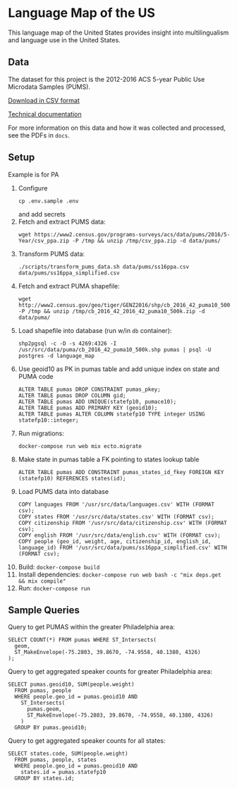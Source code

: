 # Language Map of the US

This language map of the United States provides insight into multilingualism and language use in the United States.

## Data

The dataset for this project is the 2012-2016 ACS 5-year Public Use Microdata Samples (PUMS).

[Download in CSV format](https://factfinder.census.gov/faces/tableservices/jsf/pages/productview.xhtml?pid=ACS_pums_csv_2012_2016&prodType=document)

[Technical documentation](https://www.census.gov/programs-surveys/acs/technical-documentation/pums/documentation.2016.html)

For more information on this data and how it was collected and processed, see the PDFs in `docs`.

## Setup

Example is for PA

1. Configure
    ```
    cp .env.sample .env
    ```
    and add secrets
1. Fetch and extract PUMS data:
    ```
    wget https://www2.census.gov/programs-surveys/acs/data/pums/2016/5-Year/csv_ppa.zip -P /tmp && unzip /tmp/csv_ppa.zip -d data/pums/
    ```
1. Transform PUMS data:
    ```
    ./scripts/transform_pums_data.sh data/pums/ss16ppa.csv data/pums/ss16ppa_simplified.csv
    ```
1. Fetch and extract PUMA shapefile:
    ```
    wget http://www2.census.gov/geo/tiger/GENZ2016/shp/cb_2016_42_puma10_500k.zip -P /tmp && unzip /tmp/cb_2016_42_2016_42_puma10_500k.zip -d data/puma/
    ```
1. Load shapefile into database (run w/in `db` container):
    ```
    shp2pgsql -c -D -s 4269:4326 -I /usr/src/data/puma/cb_2016_42_puma10_500k.shp pumas | psql -U postgres -d language_map
    ```
1. Use geoid10 as PK in pumas table and add unique index on state and PUMA code
    ```
    ALTER TABLE pumas DROP CONSTRAINT pumas_pkey;
    ALTER TABLE pumas DROP COLUMN gid;
    ALTER TABLE pumas ADD UNIQUE(statefp10, pumace10);
    ALTER TABLE pumas ADD PRIMARY KEY (geoid10);
    ALTER TABLE pumas ALTER COLUMN statefp10 TYPE integer USING statefp10::integer;
    ```
1. Run migrations:
    ```
    docker-compose run web mix ecto.migrate
    ```
1. Make state in pumas table a FK pointing to states lookup table
    ```
    ALTER TABLE pumas ADD CONSTRAINT pumas_states_id_fkey FOREIGN KEY (statefp10) REFERENCES states(id);
    ```
1. Load PUMS data into database
    ```
    COPY languages FROM '/usr/src/data/languages.csv' WITH (FORMAT csv);
    COPY states FROM '/usr/src/data/states.csv' WITH (FORMAT csv);
    COPY citizenship FROM '/usr/src/data/citizenship.csv' WITH (FORMAT csv);
    COPY english FROM '/usr/src/data/english.csv' WITH (FORMAT csv);
    COPY people (geo_id, weight, age, citizenship_id, english_id, language_id) FROM '/usr/src/data/pums/ss16ppa_simplified.csv' WITH (FORMAT csv);
    ```
1. Build: `docker-compose build`
1. Install dependencies: `docker-compose run web bash -c "mix deps.get && mix compile"`
1. Run: `docker-compose run`

## Sample Queries

Query to get PUMAS within the greater Philadelphia area:
```
SELECT COUNT(*) FROM pumas WHERE ST_Intersects(
  geom,
  ST_MakeEnvelope(-75.2803, 39.8670, -74.9558, 40.1380, 4326)
);
```

Query to get aggregated speaker counts for greater Philadelphia area:
```
SELECT pumas.geoid10, SUM(people.weight)
  FROM pumas, people
  WHERE people.geo_id = pumas.geoid10 AND
    ST_Intersects(
      pumas.geom,
      ST_MakeEnvelope(-75.2803, 39.8670, -74.9558, 40.1380, 4326)
    )
  GROUP BY pumas.geoid10;
```

Query to get aggregated speaker counts for all states:
```
SELECT states.code, SUM(people.weight)
  FROM pumas, people, states
  WHERE people.geo_id = pumas.geoid10 AND
    states.id = pumas.statefp10
  GROUP BY states.id;
```
